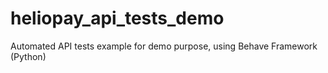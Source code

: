 # heliopay_api_tests_demo
Automated API tests example for demo purpose, using Behave Framework (Python)
